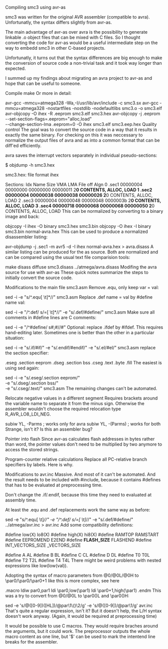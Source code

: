 Compiling smc3 using avr-as

smc3 was written for the original AVR assembler (compatible to avra). Unfortunatly, the syntax differs slightly from avr-as.

The main advantage of avr-as over avra is the possibility to generate linkable .o object files that can be mixed with C files. So I thought converting the code for avr-as would be a useful intermediate step on the way to embedd smc3 in other C-based projects.

Unfortunatly, it turns out that the syntax differences are big enough to make the conversion of source code a non-trivial task and it took way longer than expected.

I summed up my findings about migrating an avra project to avr-as and hope that can be useful to someone.

Compile
make
Or more in detail:

avr-gcc -mmcu=atmega328 -Wa,-I/usr/lib/avr/include -c smc3.sx
avr-gcc -mmcu=atmega328 -nostartfiles -nostdlib -nodefaultlibs smc3.o -o smc3.elf
avr-objcopy -O ihex -R .eeprom smc3.elf smc3.hex
avr-objcopy -j .eeprom --set-section-flags=.eeprom="alloc,load" \
--change-section-lma .eeprom=0 -O ihex smc3.elf smc3.eep.hex
Quality control
The goal was to convert the source code in a way that it results in exactly the same binary. For checking on this it was neccessary to normalize the output files of avra and as into a common format that can be diff'ed efficiently.

avra saves the interrupt vectors separately in individual pseudo-sections:

$ objdump -h smc3.hex

smc3.hex:     file format ihex

Sections:
Idx Name          Size      VMA       LMA       File off  Algn
  0 .sec1         00000004  00000000  00000000  00000011  2**0
                  CONTENTS, ALLOC, LOAD
  1 .sec2         00000004  00000038  00000038  00000026  2**0
                  CONTENTS, ALLOC, LOAD
  2 .sec3         00000004  00000048  00000048  0000003b  2**0
                  CONTENTS, ALLOC, LOAD
  3 .sec4         00000718  00000068  00000068  00000050  2**0
                  CONTENTS, ALLOC, LOAD
This can be normalized by converting to a binary image and back:

objcopy  -I ihex -O binary smc3.hex smc3.bin
objcopy  -O ihex -I binary smc3.bin normal-avra.hex
This can be used to produce a normalized disassembler listing:

avr-objdump -j .sec1 -m avr5 -d -I ihex normal-avra.hex  > avra.disass
A similar listing can be produced for the as source. Both are normalized and can be compared using the usual text file comparision tools:

make disass
diffuse smc3.disass ../atmega/avra.disass
Modifing the avra source for use with avr-as
These quick notes summarize the steps to initially convert the source code.

Modifications to the main file smc3.asm
Remove .equ, only keep var = val:

sed -i -e "s/^\.equ[ \t]*//" smc3.asm
Replace .def name = val by #define name val:

sed -i -e "/^\.def/ s/=[ \t]*//" -e "s/\.def/#define/" smc3.asm
Make sure all comments in #define lines are C comments:

sed -i -e "/^#define/ s#;#//#"
Optional: replace .ifdef by #ifdef. This requires hand-editing later. Sometimes one is better than the other in a particular situation:

sed -i -e "s/\.if/#if/" -e "s/\.endif/#endif/" -e "s/\.el/#el/" smc3.asm
replace the section specifier:

.eseg		.section eeprom
.dseg		.section bss
.cseg		.text
.byte		.fill
The easiest is using sed again:

sed -i 	-e "s/\.eseg/\.section eeprom/" \
	-e "s/\.dseg/\.section bss/" \
	-e "s/\.cseg/\.text/" smc3.asm
The remaining changes can't be automated.

Relocate negative values in a different segment
Requires brackets around the variable name to separate it from the minus sign. Otherwise the assembler wouldn't choose the required relocation type R_AVR_LO8_LDI_NEG.

subiw	YL, -Parms	; works only for avra
subiw	YL, -(Parms)	; works for both
Strange, isn't it? Is this an assembler bug?

Pointer into flash
Since avr-as calculates flash addresses in bytes rather than word, the pointer values don't need to be multiplied by two anymore to access the stored strings.

Program-counter relative calculations
Replace all PC-relative branch specifiers by labels. Here is why.

Modifications to avr.inc
Massive. And most of it can't be automated. And the result needs to be included with #include, because it contains #defines that has to be evaluated at preprocessing time.

Don't change the .if/.endif, because this time they need to evaluated at assembly time.

At least the .equ and .def replacements work the same way as before:

sed -e "s/^\.equ[ \t]*//" -e "/^\.def/ s/=[ \t]*//" -e "s/\.def/#define/" ../atmega/avr.inc > avr.inc
Add some compatibility definitions:

#define low(X)		lo8(X)
#define high(X) 	hi8(X)
#define RAMTOP		RAMSTART
#define EEPROMEND	E2END
#define __FLASH_SIZE__	FLASHEND
#define INT_VECTORS_SIZE _VECTORS_SIZE

#define	A	AL
#define	B	BL
#define	C	CL
#define	D	DL
#define	T0	T0L
#define	T2	T2L
#define	T4	T4L
There might be weird problems with nested expressions like low(low(val)).

Adopting the syntax of macro parameters from @0/@0L/@0H to \par0/\par0/\par0+1 like this is more complex, see here

.macro	ldiw	par0,par1
	ldi	\par0,low(\par1)
	ldi	\par0+1,high(\par1)
.endm
This was a try to convert from @0/@0L to \par0\()L and \par0\()H:

sed -e 's/@\([0-9]\)\([HL]\)/@par\1\\\(\)\2/g' -e 's/@\([0-9]\)/@par\1/g' avr.inc
That's quite a regular expression, isn't it? But it doesn't help, the L/H syntax doesn't work anyway. (Again, it would be required at preprocessing time)

It would be possible to use C macros. They would require braches around the arguments, but it could work. The preprocessor outputs the whole macro content as one line, but '$' can be used to mark the intentend line breaks for the assembler.
